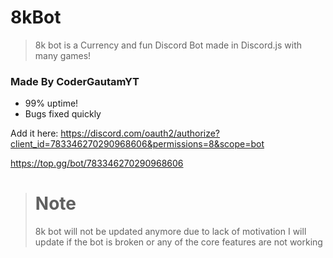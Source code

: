 # 8kBot
> 8k bot is a Currency and fun Discord Bot made in Discord.js with many games!

### Made By CoderGautamYT

* 99% uptime!
* Bugs fixed quickly

Add it here:
https://discord.com/oauth2/authorize?client_id=783346270290968606&permissions=8&scope=bot

https://top.gg/bot/783346270290968606

># Note
>8k bot will not be updated anymore due to lack of motivation
>I will update if the bot is broken or any of the core features are not working

